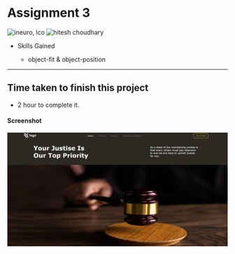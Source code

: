 # Assignment 3

![ineuro, lco](https://img.shields.io/badge/iNeuron-LCO-green)
![hitesh choudhary](https://img.shields.io/badge/Hitesh--Choudhary-Full--stack--JS--bootcamp-red)

- Skills Gained

  - object-fit & object-position

---

## Time taken to finish this project

- 2 hour to complete it.

#### Screenshot

![SCREENSHOT](./screenshot/screenshot.PNG)

